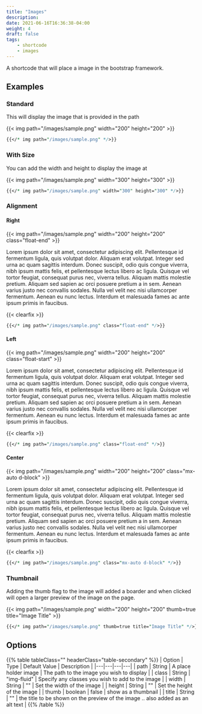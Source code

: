 ```yaml
---
title: "Images"
description:
date: 2021-06-16T16:36:38-04:00
weight: 4
draft: false
tags:
    - shortcode
    - images
---
```


A shortcode that will place a image in the bootstrap framework.

## Examples

### Standard

This will display the image that is provided in the path

{{< img path="/images/sample.png" width="200" height="200" >}}

```perl
{{</* img path="/images/sample.png" */>}}
```

### With Size

You can add the width and height to display the image at

{{< img path="/images/sample.png" width="300" height="300" >}}

```perl
{{</* img path="/images/sample.png" width="300" height="300" */>}}
```

### Alignment

#### Right

{{< img path="/images/sample.png" width="200" height="200" class="float-end" >}}

Lorem ipsum dolor sit amet, consectetur adipiscing elit. Pellentesque id fermentum ligula, quis volutpat dolor. Aliquam erat volutpat. Integer sed urna ac quam sagittis interdum. Donec suscipit, odio quis congue viverra, nibh ipsum mattis felis, et pellentesque lectus libero ac ligula. Quisque vel tortor feugiat, consequat purus nec, viverra tellus. Aliquam mattis molestie pretium. Aliquam sed sapien ac orci posuere pretium a in sem. Aenean varius justo nec convallis sodales. Nulla vel velit nec nisi ullamcorper fermentum. Aenean eu nunc lectus. Interdum et malesuada fames ac ante ipsum primis in faucibus.

{{< clearfix >}}

```perl
{{</* img path="/images/sample.png" class="float-end" */>}}
```

#### Left

{{< img path="/images/sample.png" width="200" height="200" class="float-start" >}}

Lorem ipsum dolor sit amet, consectetur adipiscing elit. Pellentesque id fermentum ligula, quis volutpat dolor. Aliquam erat volutpat. Integer sed urna ac quam sagittis interdum. Donec suscipit, odio quis congue viverra, nibh ipsum mattis felis, et pellentesque lectus libero ac ligula. Quisque vel tortor feugiat, consequat purus nec, viverra tellus. Aliquam mattis molestie pretium. Aliquam sed sapien ac orci posuere pretium a in sem. Aenean varius justo nec convallis sodales. Nulla vel velit nec nisi ullamcorper fermentum. Aenean eu nunc lectus. Interdum et malesuada fames ac ante ipsum primis in faucibus.

{{< clearfix >}}

```perl
{{</* img path="/images/sample.png" class="float-end" */>}}
```

#### Center

{{< img path="/images/sample.png" width="200" height="200" class="mx-auto d-block" >}}

Lorem ipsum dolor sit amet, consectetur adipiscing elit. Pellentesque id fermentum ligula, quis volutpat dolor. Aliquam erat volutpat. Integer sed urna ac quam sagittis interdum. Donec suscipit, odio quis congue viverra, nibh ipsum mattis felis, et pellentesque lectus libero ac ligula. Quisque vel tortor feugiat, consequat purus nec, viverra tellus. Aliquam mattis molestie pretium. Aliquam sed sapien ac orci posuere pretium a in sem. Aenean varius justo nec convallis sodales. Nulla vel velit nec nisi ullamcorper fermentum. Aenean eu nunc lectus. Interdum et malesuada fames ac ante ipsum primis in faucibus.

{{< clearfix >}}

```perl
{{</* img path="/images/sample.png" class="mx-auto d-block" */>}}
```

### Thumbnail

Adding the thumb flag to the image will added a boarder and when clicked will open a larger preview of the image on the  page.

{{< img path="/images/sample.png" width="200" height="200" thumb=true title="Image Title" >}}

```perl
{{</* img path="/images/sample.png" thumb=true title="Image Title" */>}}
```


## Options

{{% table tableClass="" headerClass="table-secondary" %}}
| Option | Type |  Default Value | Description |
|---|---|---|---|
| path   | String  | A place holder image | The path to the image you wish to display |
| class  | String  | "img-fluid"          | Specify any classes you wish to add to the image |
| width  | String  | ""                   | Set the width of the image |
| height | String  | ""                   | Set the height of the image |
| thumb  | boolean | false                | show as a thumbnail |
| title  | String  | ""    | the title to be shown on the preview of the image .. also added as an alt text |
{{% /table %}}